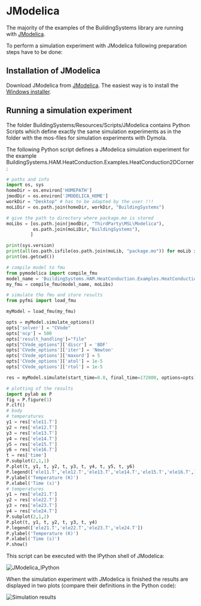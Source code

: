 JModelica
=========

The majority of the examples of the BuildingSystems library are running with [JModelica](https://en.wikipedia.org/wiki/JModelica.org).

To perform a simulation experiment with JModelica following preparation steps have to be done:

## Installation of JModelica
Download JModelica from [JModelica](https://github.com/JModelica/JModelica).
The easiest way is to install the [Windows installer](https://github.com/JModelica/JModelica/releases).

## Running a simulation experiment
The folder BuildingSystems/Resources/Scripts/JModelica contains Python Scripts
which define exactly the same simulation experiments as in the folder with the
mos-files for simulation experiments with Dymola.

The following Python script defines a JModelica simulation experiment for the example BuildingSystems.HAM.HeatConduction.Examples.HeatConduction2DCorner:

```python
# paths and info
import os, sys
homeDir = os.environ['HOMEPATH']
jmodDir = os.environ['JMODELICA_HOME']
workDir = "Desktop" # has to be adapted by the user !!!
moLiDir = os.path.join(homeDir, workDir, "BuildingSystems")

# give the path to directory where package.mo is stored
moLibs = [os.path.join(jmodDir, "ThirdParty\MSL\Modelica"),
		  os.path.join(moLiDir,"BuildingSystems"),
         ]

print(sys.version)
print(all(os.path.isfile(os.path.join(moLib, "package.mo")) for moLib in moLibs))
print(os.getcwd())

# compile model to fmu
from pymodelica import compile_fmu
model_name = 'BuildingSystems.HAM.HeatConduction.Examples.HeatConduction2DCorner'
my_fmu = compile_fmu(model_name, moLibs)

# simulate the fmu and store results
from pyfmi import load_fmu

myModel = load_fmu(my_fmu)

opts = myModel.simulate_options()
opts['solver'] = "CVode"
opts['ncp'] = 500
opts['result_handling']="file"
opts["CVode_options"]['discr'] = 'BDF'
opts['CVode_options']['iter'] = 'Newton'
opts['CVode_options']['maxord'] = 5
opts['CVode_options']['atol'] = 1e-5
opts['CVode_options']['rtol'] = 1e-5

res = myModel.simulate(start_time=0.0, final_time=172800, options=opts)

# plotting of the results
import pylab as P
fig = P.figure(1)
P.clf()
# body
# temperatures
y1 = res['ele11.T']
y2 = res['ele12.T']
y3 = res['ele13.T']
y4 = res['ele14.T']
y5 = res['ele15.T']
y6 = res['ele16.T']
t = res['time']
P.subplot(2,1,1)
P.plot(t, y1, t, y2, t, y3, t, y4, t, y5, t, y6)
P.legend(['ele11.T','ele12.T','ele13.T','ele14.T','ele15.T','ele16.T',])
P.ylabel('Temperature (K)')
P.xlabel('Time (s)')
# temperatures
y1 = res['ele21.T']
y2 = res['ele22.T']
y3 = res['ele23.T']
y4 = res['ele24.T']
P.subplot(2,1,2)
P.plot(t, y1, t, y2, t, y3, t, y4)
P.legend(['ele21.T','ele22.T','ele23.T','ele24.T'])
P.ylabel('Temperature (K)')
P.xlabel('Time (s)')
P.show()
```
This script can be executed with the IPython shell of JModelica:

![JModelica_IPython](https://github.com/UdK-VPT/BuildingSystems/blob/master/BuildingSystems/Resources/Images/Resources/Scripts/JModelica/JModelica_IPython.png)

When the simulation experiment with JModelica is finished the results are displayed in two plots (compare their definitions in the Python code):

![Simulation results](https://github.com/UdK-VPT/BuildingSystems/blob/master/BuildingSystems/Resources/Images/Resources/Scripts/JModelica/HeatConduction2DCorner.png)
